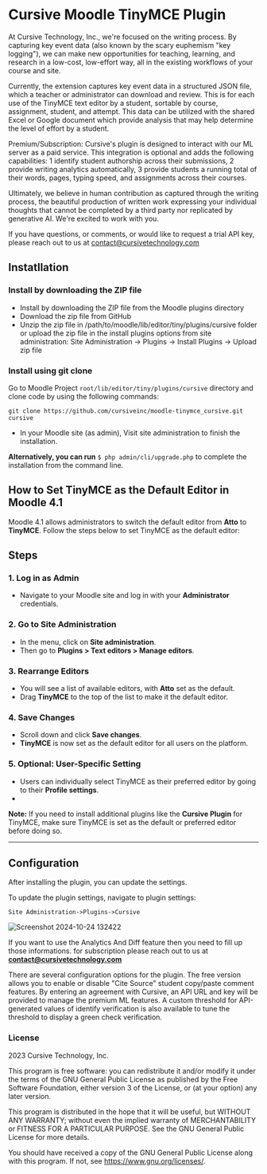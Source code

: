 # Cursive Moodle TinyMCE Plugin #

At Cursive Technology, Inc., we're focused on the writing process. By capturing key event data (also known by the scary euphemism "key logging"), we can make new opportunities for teaching, learning, and research in a low-cost, low-effort way, all in the existing workflows of your course and site.

Currently, the extension captures key event data in a structured JSON file, which a teacher or administrator can download and review. This is for each use of the TinyMCE text editor by a student, sortable by course, assignment, student, and attempt. This data can be utilized with the shared Excel or Google document which provide analysis that may help determine the level of effort by a student.

Premium/Subscription: Cursive's plugin is designed to interact with our ML server as a paid service. This integration is optional and adds the following capabilities: 1 identify student authorship across their submissions, 2 provide writing analytics automatically, 3 provide students a running total of their words, pages, typing speed, and assignments across their courses.

Ultimately, we believe in human contribution as captured through the writing process, the beautiful production of written work expressing your individual thoughts that cannot be completed by a third party nor replicated by generative AI. We're excited to work with you.

If you have questions, or comments, or would like to request a trial API key, please reach out to us at contact@cursivetechnology.com


## Instatllation

### Install by downloading the ZIP file
- Install by downloading the ZIP file from the Moodle plugins directory
- Download the zip file from GitHub
- Unzip the zip file in /path/to/moodle/lib/editor/tiny/plugins/cursive folder or upload the zip file in the install plugins options from site administration: Site Administration -> Plugins -> Install Plugins -> Upload zip file

### Install using git clone

Go to Moodle Project `root/lib/editor/tiny/plugins/cursive` directory and clone code by using the following commands:

```
git clone https://github.com/cursiveinc/moodle-tinymce_cursive.git cursive
```
- In your Moodle site (as admin), Visit site administration to finish the installation.

**Alternatively, you can run**
``$ php admin/cli/upgrade.php``
to complete the installation from the command line.


## How to Set TinyMCE as the Default Editor in Moodle 4.1

Moodle 4.1 allows administrators to switch the default editor from **Atto** to **TinyMCE**. Follow the steps below to set TinyMCE as the default editor:

## Steps

### 1. Log in as Admin

- Navigate to your Moodle site and log in with your **Administrator** credentials.

### 2. Go to Site Administration

- In the menu, click on **Site administration**.
- Then go to **Plugins > Text editors > Manage editors**.

### 3. Rearrange Editors

- You will see a list of available editors, with **Atto** set as the default.
- Drag **TinyMCE** to the top of the list to make it the default editor.

### 4. Save Changes

- Scroll down and click **Save changes**.
- **TinyMCE** is now set as the default editor for all users on the platform.

### 5. Optional: User-Specific Setting

- Users can individually select TinyMCE as their preferred editor by going to their **Profile settings**.
- 
**Note:** If you need to install additional plugins like the **Cursive Plugin** for TinyMCE, make sure TinyMCE is set as the default or preferred editor before doing so.

---


## Configuration
After installing the plugin, you can update the settings.

To update the plugin settings, navigate to plugin settings: 

 `Site Administration->Plugins->Cursive`
  
![Screenshot 2024-10-24 132422](https://github.com/user-attachments/assets/f176ce08-37d7-4c52-8a09-cade09fcbb99)

If you want to use the Analytics And Diff feature then you need to fill up those informations.
for subscription please reach out to us at **contact@cursivetechnology.com**

There are several configuration options for the plugin. The free version allows you to enable or disable "Cite Source" student copy/paste comment features. By entering an agreement with Cursive, an API URL and key will be provided to manage the premium ML features. A custom threshold for API-generated values of identify verification is also available to tune the threshold to display a green check verification. 


### License

2023 Cursive Technology, Inc.

This program is free software: you can redistribute it and/or modify it under the terms of the GNU General Public License as published by the Free Software Foundation, either version 3 of the License, or (at your option) any later version.

This program is distributed in the hope that it will be useful, but WITHOUT ANY WARRANTY; without even the implied warranty of MERCHANTABILITY or FITNESS FOR A PARTICULAR PURPOSE. See the GNU General Public License for more details.

You should have received a copy of the GNU General Public License along with this program. If not, see https://www.gnu.org/licenses/.

